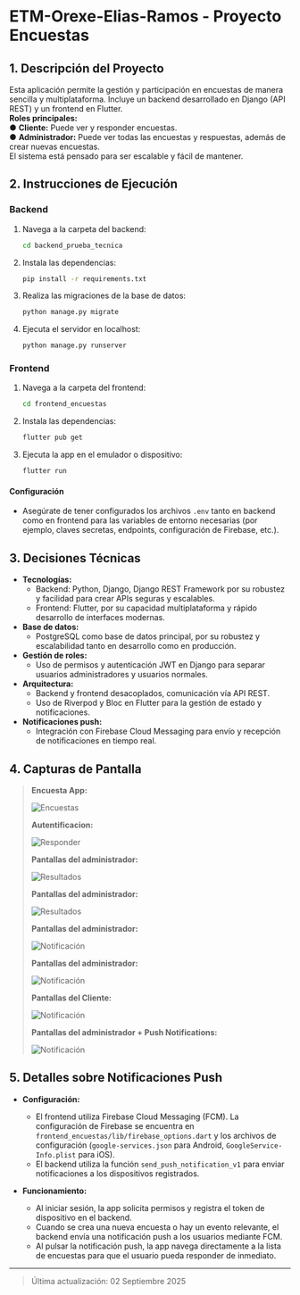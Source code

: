 # ETM-Orexe-Elias-Ramos - Proyecto Encuestas

## 1. Descripción del Proyecto

Esta aplicación permite la gestión y participación en encuestas de manera sencilla y multiplataforma. Incluye un backend desarrollado en Django (API REST) y un frontend en Flutter.  
**Roles principales:**  
● **Cliente:** Puede ver y responder encuestas.  
● **Administrador:** Puede ver todas las encuestas y respuestas, además de crear nuevas encuestas.  
El sistema está pensado para ser escalable y fácil de mantener.

## 2. Instrucciones de Ejecución

### Backend

1. Navega a la carpeta del backend:
   ```bash
   cd backend_prueba_tecnica
   ```
2. Instala las dependencias:
   ```bash
   pip install -r requirements.txt
   ```
3. Realiza las migraciones de la base de datos:
   ```bash
   python manage.py migrate
   ```
4. Ejecuta el servidor en localhost:
   ```bash
   python manage.py runserver
   ```

### Frontend

1. Navega a la carpeta del frontend:
   ```bash
   cd frontend_encuestas
   ```
2. Instala las dependencias:
   ```bash
   flutter pub get
   ```
3. Ejecuta la app en el emulador o dispositivo:
   ```bash
   flutter run
   ```

#### Configuración

- Asegúrate de tener configurados los archivos `.env` tanto en backend como en frontend para las variables de entorno necesarias (por ejemplo, claves secretas, endpoints, configuración de Firebase, etc.).

## 3. Decisiones Técnicas

- **Tecnologías:**  
  - Backend: Python, Django, Django REST Framework por su robustez y facilidad para crear APIs seguras y escalables.
  - Frontend: Flutter, por su capacidad multiplataforma y rápido desarrollo de interfaces modernas.
- **Base de datos:**  
  - PostgreSQL como base de datos principal, por su robustez y escalabilidad tanto en desarrollo como en producción.
- **Gestión de roles:**  
  - Uso de permisos y autenticación JWT en Django para separar usuarios administradores y usuarios normales.
- **Arquitectura:**  
  - Backend y frontend desacoplados, comunicación vía API REST.
  - Uso de Riverpod y Bloc en Flutter para la gestión de estado y notificaciones.
- **Notificaciones push:**  
  - Integración con Firebase Cloud Messaging para envío y recepción de notificaciones en tiempo real.

## 4. Capturas de Pantalla

> **Encuesta App:**
>
> ![Encuestas](img1.png)
>
> **Autentificacion:**
>
> ![Responder](img2.png)
>
> **Pantallas del administrador:**
>
> ![Resultados](img3.png)
>
> **Pantallas del administrador:**
>
> ![Resultados](img4.png)
>
> **Pantallas del administrador:**
>
> ![Notificación](img4.png)
>
> **Pantallas del administrador:**
>
> ![Notificación](img5.png)
>
> **Pantallas del Cliente:**
>
> ![Notificación](img6.png)
>
> **Pantallas del administrador + Push Notifications:**
>
> ![Notificación](img7.png)


## 5. Detalles sobre Notificaciones Push

- **Configuración:**  
  - El frontend utiliza Firebase Cloud Messaging (FCM). La configuración de Firebase se encuentra en `frontend_encuestas/lib/firebase_options.dart` y los archivos de configuración (`google-services.json` para Android, `GoogleService-Info.plist` para iOS).
  - El backend utiliza la función `send_push_notification_v1` para enviar notificaciones a los dispositivos registrados.

- **Funcionamiento:**  
  - Al iniciar sesión, la app solicita permisos y registra el token de dispositivo en el backend.
  - Cuando se crea una nueva encuesta o hay un evento relevante, el backend envía una notificación push a los usuarios mediante FCM.
  - Al pulsar la notificación push, la app navega directamente a la lista de encuestas para que el usuario pueda responder de inmediato.

---

> Última actualización: 02 Septiembre 2025
